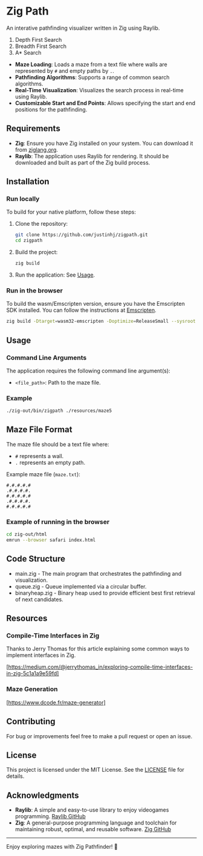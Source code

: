 # Zig Path

An interative pathfinding visualizer written in Zig using Raylib.

1. Depth First Search
2. Breadth First Search
3. A* Search

- **Maze Loading**: Loads a maze from a text file where walls are represented by `#` and empty paths by `.`.
- **Pathfinding Algorithms**: Supports a range of common search algorithms.
- **Real-Time Visualization**: Visualizes the search process in real-time using Raylib.
- **Customizable Start and End Points**: Allows specifying the start and end positions for the pathfinding.

## Requirements

- **Zig**: Ensure you have Zig installed on your system. You can download it from [ziglang.org](https://ziglang.org/).
- **Raylib**: The application uses Raylib for rendering. It should be downloaded and built as part of the Zig build process.

## Installation

### Run locally

To build for your native platform, follow these steps:

1. Clone the repository:
   ```sh
   git clone https://github.com/justinhj/zigpath.git
   cd zigpath
   ```

2. Build the project:
   ```sh
   zig build
   ```

3. Run the application:
See [Usage](#usage).

### Run in the browser

To build the wasm/Emscripten version, ensure you have the Emscripten SDK installed. You can follow the instructions at [Emscripten](https://emscripten.org/docs/getting_started/downloads.html).

``` sh
zig build -Dtarget=wasm32-emscripten -Doptimize=ReleaseSmall --sysroot ${EMSDK}/upstream/emscripten
```

## Usage

### Command Line Arguments

The application requires the following command line argument(s):

- `<file_path>`: Path to the maze file.

### Example

```sh
./zig-out/bin/zigpath ./resources/maze5
```

## Maze File Format

The maze file should be a text file where:
- `#` represents a wall.
- `.` represents an empty path.

Example maze file (`maze.txt`):

```
#.#.#.#.#
.#.#.#.#.
#.#.#.#.#
.#.#.#.#.
#.#.#.#.#
```

### Example of running in the browser

```sh
cd zig-out/html
emrun --browser safari index.html
```

## Code Structure

- main.zig - The main program that orchestrates the pathfinding and visualization.
- queue.zig - Queue implemented via a circular buffer.
- binaryheap.zig - Binary heap used to provide efficient best first retrieval of next candidates.

## Resources

### Compile-Time Interfaces in Zig

Thanks to Jerry Thomas for this article explaining some common ways to implement interfaces in Zig.

[https://medium.com/@jerrythomas_in/exploring-compile-time-interfaces-in-zig-5c1a1a9e59fd]

### Maze Generation

[https://www.dcode.fr/maze-generator]

## Contributing

For bug or improvements feel free to make a pull request or open an issue.

## License

This project is licensed under the MIT License. See the [LICENSE](LICENSE) file for details.

## Acknowledgments

- **Raylib**: A simple and easy-to-use library to enjoy videogames programming. [Raylib GitHub](https://github.com/raysan5/raylib)
- **Zig**: A general-purpose programming language and toolchain for maintaining robust, optimal, and reusable software. [Zig GitHub](https://github.com/ziglang/zig)

---

Enjoy exploring mazes with Zig Pathfinder! 🚀
